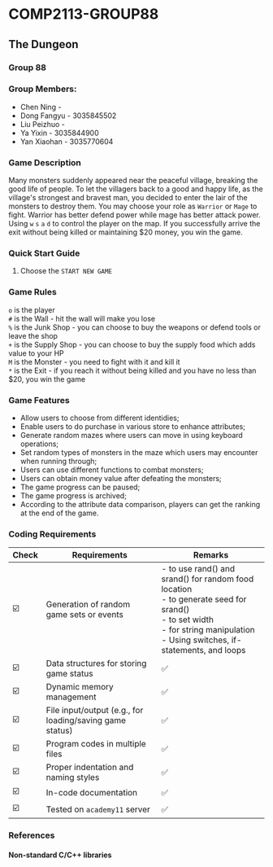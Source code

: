 # COMP2113-GROUP88

## The Dungeon

### Group 88
### Group Members:
* Chen Ning - 
* Dong Fangyu - 3035845502
* Liu Peizhuo - 
* Ya Yixin - 3035844900
* Yan Xiaohan - 3035770604

### Game Description
Many monsters suddenly appeared near the peaceful village, breaking the good life of people. To let the villagers back to a good and happy life, as the village's strongest and bravest man, you decided to enter the lair of the monsters to destroy them. You may choose your role as `Warrior` or `Mage` to fight. Warrior has better defend power while mage has better attack power.
Using `w` `s` `a` `d` to control the player on the map. If you successfully arrive the exit without being killed or maintaining $20 money, you win the game.

### Quick Start Guide
1. Choose the `START NEW GAME`

### Game Rules 
`o` is the player <br>
`#` is the Wall - hit the wall will make you lose <br>
`%` is the Junk Shop - you can choose to buy the weapons or defend tools or leave the shop <br>
`+` is the Supply Shop - you can choose to buy the supply food which adds value to your HP <br>
`M` is the Monster - you need to fight with it and kill it <br>
`*` is the Exit - if you reach it without being killed and you have no less than $20, you win the game <br>

### Game Features
- Allow users to choose from different identidies;
- Enable users to do purchase in various store to enhance attributes;
- Generate random mazes where users can move in using keyboard operations;
- Set random types of monsters in the maze which users may encounter when running through;
- Users can use different functions to combat monsters;
- Users can obtain money value after defeating the monsters;
- The game progress can be paused;
- The game progress is archived;
- According to the attribute data comparison, players can get the ranking at the end of the game.

### Coding Requirements
| Check | Requirements | Remarks |  
| --- | --- | --- |  
| ☑️ | Generation of random game sets or events  | - <cstdlib> to use rand() and srand() for random food location <br>- <ctime> to generate seed for srand() <br>- <iomanip> to set width <br>- <string> for string manipulation <br>- Using switches, if-statements, and loops|  
| ☑️ | Data structures for storing game status  | ✅|  
| ☑️ | Dynamic memory management  | ✅|  
| ☑️ | File input/output (e.g., for loading/saving game status)  | ✅|  
| ☑️ | Program codes in multiple files  | ✅|  
| ☑️ | Proper indentation and naming styles  | ✅|  
| ☑️ | In-code documentation | ✅|  
| ☑️ | Tested on `academy11` server | ✅|  


### References
#### Non-standard C/C++ libraries
